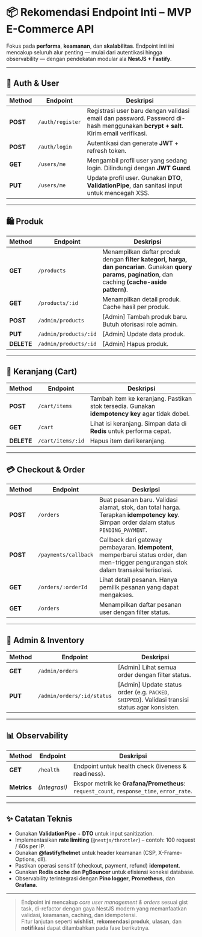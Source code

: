 # 📦 Rekomendasi Endpoint Inti – MVP E-Commerce API

Fokus pada **performa**, **keamanan**, dan **skalabilitas**. Endpoint inti ini mencakup seluruh alur penting — mulai dari autentikasi hingga observability — dengan pendekatan modular ala **NestJS + Fastify**.

---

## 🔐 Auth & User

| Method   | Endpoint         | Deskripsi                                                                                                                        |
| -------- | ---------------- | -------------------------------------------------------------------------------------------------------------------------------- |
| **POST** | `/auth/register` | Registrasi user baru dengan validasi email dan password. Password di-hash menggunakan **bcrypt + salt**. Kirim email verifikasi. |
| **POST** | `/auth/login`    | Autentikasi dan generate **JWT** + refresh token.                                                                                |
| **GET**  | `/users/me`      | Mengambil profil user yang sedang login. Dilindungi dengan **JWT Guard**.                                                        |
| **PUT**  | `/users/me`      | Update profil user. Gunakan **DTO**, **ValidationPipe**, dan sanitasi input untuk mencegah XSS.                                  |

---

## 🛍️ Produk

| Method     | Endpoint              | Deskripsi                                                                                                                                                    |
| ---------- | --------------------- | ------------------------------------------------------------------------------------------------------------------------------------------------------------ |
| **GET**    | `/products`           | Menampilkan daftar produk dengan **filter kategori, harga, dan pencarian**. Gunakan **query params**, **pagination**, dan caching **(cache-aside pattern)**. |
| **GET**    | `/products/:id`       | Menampilkan detail produk. Cache hasil per produk.                                                                                                           |
| **POST**   | `/admin/products`     | [Admin] Tambah produk baru. Butuh otorisasi role admin.                                                                                                      |
| **PUT**    | `/admin/products/:id` | [Admin] Update data produk.                                                                                                                                  |
| **DELETE** | `/admin/products/:id` | [Admin] Hapus produk.                                                                                                                                        |

---

## 🛒 Keranjang (Cart)

| Method     | Endpoint          | Deskripsi                                                                                       |
| ---------- | ----------------- | ----------------------------------------------------------------------------------------------- |
| **POST**   | `/cart/items`     | Tambah item ke keranjang. Pastikan stok tersedia. Gunakan **idempotency key** agar tidak dobel. |
| **GET**    | `/cart`           | Lihat isi keranjang. Simpan data di **Redis** untuk performa cepat.                             |
| **DELETE** | `/cart/items/:id` | Hapus item dari keranjang.                                                                      |

---

## 💳 Checkout & Order

| Method   | Endpoint             | Deskripsi                                                                                                                                |
| -------- | -------------------- | ---------------------------------------------------------------------------------------------------------------------------------------- |
| **POST** | `/orders`            | Buat pesanan baru. Validasi alamat, stok, dan total harga. Terapkan **idempotency key**. Simpan order dalam status `PENDING_PAYMENT`.    |
| **POST** | `/payments/callback` | Callback dari gateway pembayaran. **Idempotent**, memperbarui status order, dan men-trigger pengurangan stok dalam transaksi terisolasi. |
| **GET**  | `/orders/:orderId`   | Lihat detail pesanan. Hanya pemilik pesanan yang dapat mengakses.                                                                        |
| **GET**  | `/orders`            | Menampilkan daftar pesanan user dengan filter status.                                                                                    |

---

## 🧾 Admin & Inventory

| Method  | Endpoint                   | Deskripsi                                                                                        |
| ------- | -------------------------- | ------------------------------------------------------------------------------------------------ |
| **GET** | `/admin/orders`            | [Admin] Lihat semua order dengan filter status.                                                  |
| **PUT** | `/admin/orders/:id/status` | [Admin] Update status order (e.g. `PACKED`, `SHIPPED`). Validasi transisi status agar konsisten. |

---

## 📊 Observability

| Method      | Endpoint      | Deskripsi                                                                                |
| ----------- | ------------- | ---------------------------------------------------------------------------------------- |
| **GET**     | `/health`     | Endpoint untuk health check (liveness & readiness).                                      |
| **Metrics** | _(Integrasi)_ | Ekspor metrik ke **Grafana/Prometheus**: `request_count`, `response_time`, `error_rate`. |

---

## ✨ Catatan Teknis

- Gunakan **ValidationPipe** + **DTO** untuk input sanitization.
- Implementasikan **rate limiting** (`@nestjs/throttler`) – contoh: 100 request / 60s per IP.
- Gunakan **@fastify/helmet** untuk header keamanan (CSP, X-Frame-Options, dll).
- Pastikan operasi sensitif (checkout, payment, refund) **idempotent**.
- Gunakan **Redis cache** dan **PgBouncer** untuk efisiensi koneksi database.
- Observability terintegrasi dengan **Pino logger**, **Prometheus**, dan **Grafana**.

---

> Endpoint ini mencakup _core user management & orders_ sesuai gist task, di-refactor dengan gaya NestJS modern yang memanfaatkan validasi, keamanan, caching, dan idempotensi.  
> Fitur lanjutan seperti **wishlist**, **rekomendasi produk**, **ulasan**, dan **notifikasi** dapat ditambahkan pada fase berikutnya.

